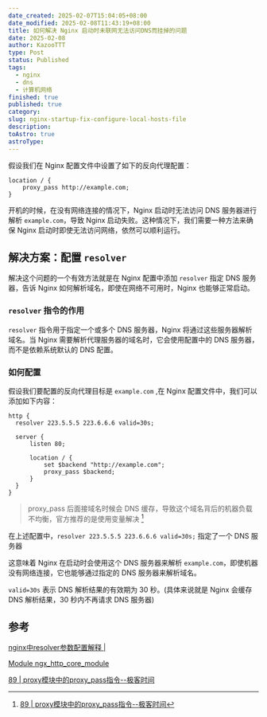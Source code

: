 ```yaml
---
date_created: 2025-02-07T15:04:05+08:00
date_modified: 2025-02-08T11:43:19+08:00
title: 如何解决 Nginx 启动时未联网无法访问DNS而挂掉的问题
date: 2025-02-08
author: KazooTTT
type: Post
status: Published
tags:
  - nginx
  - dns
  - 计算机网络
finished: true
published: true
category: 
slug: nginx-startup-fix-configure-local-hosts-file
description: 
toAstro: true
astroType:
---
```


假设我们在 Nginx 配置文件中设置了如下的反向代理配置：

```nginx
location / {
    proxy_pass http://example.com;
}
```

开机的时候，在没有网络连接的情况下，Nginx 启动时无法访问 DNS 服务器进行解析 `example.com`，导致 Nginx 启动失败。这种情况下，我们需要一种方法来确保 Nginx 启动时即使无法访问网络，依然可以顺利运行。

## 解决方案：配置 `resolver`

解决这个问题的一个有效方法就是在 Nginx 配置中添加 `resolver` 指定 DNS 服务器，告诉 Nginx 如何解析域名，即使在网络不可用时，Nginx 也能够正常启动。

### `resolver` 指令的作用

`resolver` 指令用于指定一个或多个 DNS 服务器，Nginx 将通过这些服务器解析域名。当 Nginx 需要解析代理服务器的域名时，它会使用配置中的 DNS 服务器，而不是依赖系统默认的 DNS 配置。

### 如何配置

假设我们要配置的反向代理目标是 `example.com` ,在 Nginx 配置文件中，我们可以添加如下内容：

```nginx
http {
  resolver 223.5.5.5 223.6.6.6 valid=30s;

  server {
      listen 80;

      location / {
          set $backend "http://example.com";
          proxy_pass $backend;
      }
  }
}
```

> proxy_pass 后面接域名时候会 DNS 缓存，导致这个域名背后的机器负载不均衡，官方推荐的是使用变量解决 [^1]

在上述配置中，`resolver 223.5.5.5 223.6.6.6 valid=30s;` 指定了一个 DNS 服务器

这意味着 Nginx 在启动时会使用这个 DNS 服务器来解析 `example.com`，即使机器没有网络连接，它也能够通过指定的 DNS 服务器来解析域名。

`valid=30s` 表示 DNS 解析结果的有效期为 30 秒。(具体来说就是 Nginx 会缓存 DNS 解析结果，30 秒内不再请求 DNS 服务器)

## 参考

[nginx中resolver参数配置解释 \|](https://www.rootop.org/pages/4307.html)

[Module ngx\_http\_core\_module](https://nginx.org/en/docs/http/ngx_http_core_module.html#resolver)

 [89 \| proxy模块中的proxy\_pass指令--极客时间](https://time.geekbang.org/course/detail/138-75140)

[^1]: [89 \| proxy模块中的proxy\_pass指令--极客时间](https://time.geekbang.org/course/detail/138-75140)